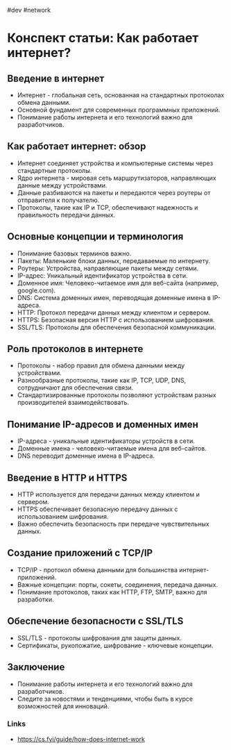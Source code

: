 #dev #network

# Конспект статьи: Как работает интернет?

## Введение в интернет
- Интернет - глобальная сеть, основанная на стандартных протоколах обмена данными.
- Основной фундамент для современных программных приложений.
- Понимание работы интернета и его технологий важно для разработчиков.

## Как работает интернет: обзор
- Интернет соединяет устройства и компьютерные системы через стандартные протоколы.
- Ядро интернета - мировая сеть маршрутизаторов, направляющих данные между устройствами.
- Данные разбиваются на пакеты и передаются через роутеры от отправителя к получателю.
- Протоколы, такие как IP и TCP, обеспечивают надежность и правильность передачи данных.

## Основные концепции и терминология
- Понимание базовых терминов важно.
- Пакеты: Маленькие блоки данных, передаваемые по интернету.
- Роутеры: Устройства, направляющие пакеты между сетями.
- IP-адрес: Уникальный идентификатор устройства в сети.
- Доменное имя: Человеко-читаемое имя для веб-сайта (например, google.com).
- DNS: Система доменных имен, переводящая доменные имена в IP-адреса.
- HTTP: Протокол передачи данных между клиентом и сервером.
- HTTPS: Безопасная версия HTTP с использованием шифрования.
- SSL/TLS: Протоколы для обеспечения безопасной коммуникации.

## Роль протоколов в интернете
- Протоколы - набор правил для обмена данными между устройствами.
- Разнообразные протоколы, такие как IP, TCP, UDP, DNS, сотрудничают для обеспечения связи.
- Стандартизированные протоколы позволяют устройствам разных производителей взаимодействовать.

## Понимание IP-адресов и доменных имен
- IP-адреса - уникальные идентификаторы устройств в сети.
- Доменные имена - человеко-читаемые имена для веб-сайтов.
- DNS переводит доменные имена в IP-адреса.

## Введение в HTTP и HTTPS
- HTTP используется для передачи данных между клиентом и сервером.
- HTTPS обеспечивает безопасную передачу данных с использованием шифрования.
- Важно обеспечить безопасность при передаче чувствительных данных.

## Создание приложений с TCP/IP
- TCP/IP - протокол обмена данными для большинства интернет-приложений.
- Важные концепции: порты, сокеты, соединения, передача данных.
- Понимание протоколов, таких как HTTP, FTP, SMTP, важно для разработки.

## Обеспечение безопасности с SSL/TLS
- SSL/TLS - протоколы шифрования для защиты данных.
- Сертификаты, рукопожатие, шифрование - ключевые концепции.

## Заключение
- Понимание работы интернета и его технологий важно для разработчиков.
- Следите за новостями и тенденциями, чтобы быть в курсе возможностей для инноваций.

### Links
- https://cs.fyi/guide/how-does-internet-work
